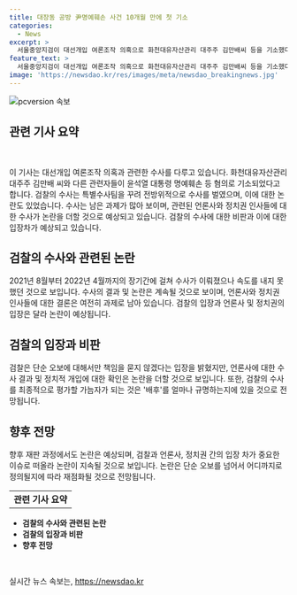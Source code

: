 ```yaml
---
title: 대장동 공방 尹명예훼손 사건 10개월 만에 첫 기소
categories:
  - News
excerpt: >
  서울중앙지검이 대선개입 여론조작 의혹으로 화천대유자산관리 대주주 김만배씨 등을 기소했다. 윤석열 대통령의 명예훼손 등으로 수사를 확대하여 법정 향하는 과정을 진행. 언론의 자유와 연결된 수사로 논란이 지속되며, 대장동 사건과 대선과의 관련성에 대한 기자와 정치권의 관여도 논란의 중심. 그러나 수사의 속도를 놓쳐 논란이 계속될 전망. 결론은 어디까지인지에 따라 논쟁이 예상, 또한 향후 재판 과정에서 논란은 더 확산될 것으로 전망.
feature_text: >
  서울중앙지검이 대선개입 여론조작 의혹으로 화천대유자산관리 대주주 김만배씨 등을 기소했다. 윤석열 대통령의 명예훼손 등으로 수사를 확대하여 법정 향하는 과정을 진행. 언론의 자유와 연결된 수사로 논란이 지속되며, 대장동 사건과 대선과의 관련성에 대한 기자와 정치권의 관여도 논란의 중심. 그러나 수사의 속도를 놓쳐 논란이 계속될 전망. 결론은 어디까지인지에 따라 논쟁이 예상, 또한 향후 재판 과정에서 논란은 더 확산될 것으로 전망.
image: 'https://newsdao.kr/res/images/meta/newsdao_breakingnews.jpg'
---
```


<p><img src="https://newsdao.kr/res/images/meta/newsdao_breakingnews.jpg" alt="pcversion 속보" /></p>

<h2 data-ke-size="size26">관련 기사 요약</h2>

<p data-ke-size="size16">&nbsp;</p>

<p>이 기사는 대선개입 여론조작 의혹과 관련한 수사를 다루고 있습니다. 화천대유자산관리 대주주 김만배 씨와 다른 관련자들이 윤석열 대통령 명예훼손 등 혐의로 기소되었다고 합니다. 검찰의 수사는 특별수사팀을 꾸려 전방위적으로 수사를 벌였으며, 이에 대한 논란도 있었습니다. 수사는 남은 과제가 많아 보이며, 관련된 언론사와 정치권 인사들에 대한 수사가 논란을 더할 것으로 예상되고 있습니다. 검찰의 수사에 대한 비판과 이에 대한 입장차가 예상되고 있습니다.</p></p>

<h2 data-ke-size="size26">검찰의 수사와 관련된 논란</h2>

<p data-ke-size="size16">2021년 8월부터 2022년 4월까지의 장기간에 걸쳐 수사가 이뤄졌으나 속도를 내지 못했던 것으로 보입니다. 수사의 결과 및 논란은 계속될 것으로 보이며, 언론사와 정치권 인사들에 대한 결론은 여전히 과제로 남아 있습니다. 검찰의 입장과 언론사 및 정치권의 입장은 달라 논란이 예상됩니다.</p>

<h2 data-ke-size="size26">검찰의 입장과 비판</h2>

<p data-ke-size="size16">검찰은 단순 오보에 대해서만 책임을 묻지 않겠다는 입장을 밝혔지만, 언론사에 대한 수사 결과 및 정치적 개입에 대한 확인은 논란을 더할 것으로 보입니다. 또한, 검찰의 수사를 최종적으로 평가할 가늠자가 되는 것은 '배후'를 얼마나 규명하는지에 있을 것으로 전망됩니다.</p>

<h2 data-ke-size="size26">향후 전망</h2>

<p data-ke-size="size16">향후 재판 과정에서도 논란은 예상되며, 검찰과 언론사, 정치권 간의 입장 차가 중요한 이슈로 떠올라 논란이 지속될 것으로 보입니다. 논란은 단순 오보를 넘어서 어디까지로 정의될지에 따라 재점화될 것으로 전망됩니다.</p>

<table>
  <tr>
    <td style="text-align: center; height: 17px;"><b>관련 기사 요약</b></td>
  </tr>
</table>

<ul>
  <li><b>검찰의 수사와 관련된 논란</b></li>
  <li><b>검찰의 입장과 비판</b></li>
  <li><b>향후 전망</b></li>
</ul>

<p data-ke-size="size16">&nbsp;</p>
실시간 뉴스 속보는, <a href="https://newsdao.kr" rel="dofollow">https://newsdao.kr</a>



